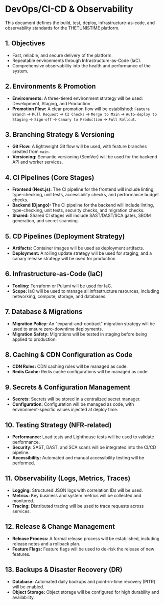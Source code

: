 # DevOps/CI-CD & Observability

This document defines the build, test, deploy, infrastructure-as-code, and observability standards for the THETUNISTIME platform.

## 1. Objectives

*   Fast, reliable, and secure delivery of the platform.
*   Repeatable environments through Infrastructure-as-Code (IaC).
*   Comprehensive observability into the health and performance of the system.

## 2. Environments & Promotion

*   **Environments:** A three-tiered environment strategy will be used: Development, Staging, and Production.
*   **Promotion Flow:** A clear promotion flow will be established: `Feature Branch` → `Pull Request` → `CI Checks` → `Merge to Main` → `Auto-deploy to Staging` → `Sign-off` → `Canary to Production` → `Full Rollout`.

## 3. Branching Strategy & Versioning

*   **Git Flow:** A lightweight Git flow will be used, with feature branches created from `main`.
*   **Versioning:** Semantic versioning (SemVer) will be used for the backend API and worker services.

## 4. CI Pipelines (Core Stages)

*   **Frontend (Next.js):** The CI pipeline for the frontend will include linting, type-checking, unit tests, accessibility checks, and performance budget checks.
*   **Backend (Django):** The CI pipeline for the backend will include linting, type-checking, unit tests, security checks, and migration checks.
*   **Shared:** Shared CI stages will include SAST/DAST/SCA gates, SBOM generation, and secret scanning.

## 5. CD Pipelines (Deployment Strategy)

*   **Artifacts:** Container images will be used as deployment artifacts.
*   **Deployment:** A rolling update strategy will be used for staging, and a canary release strategy will be used for production.

## 6. Infrastructure-as-Code (IaC)

*   **Tooling:** Terraform or Pulumi will be used for IaC.
*   **Scope:** IaC will be used to manage all infrastructure resources, including networking, compute, storage, and databases.

## 7. Database & Migrations

*   **Migration Policy:** An "expand-and-contract" migration strategy will be used to ensure zero-downtime deployments.
*   **Migration Safety:** Migrations will be tested in staging before being applied to production.

## 8. Caching & CDN Configuration as Code

*   **CDN Rules:** CDN caching rules will be managed as code.
*   **Redis Cache:** Redis cache configurations will be managed as code.

## 9. Secrets & Configuration Management

*   **Secrets:** Secrets will be stored in a centralized secret manager.
*   **Configuration:** Configuration will be managed as code, with environment-specific values injected at deploy time.

## 10. Testing Strategy (NFR-related)

*   **Performance:** Load tests and Lighthouse tests will be used to validate performance.
*   **Security:** SAST, DAST, and SCA scans will be integrated into the CI/CD pipeline.
*   **Accessibility:** Automated and manual accessibility testing will be performed.

## 11. Observability (Logs, Metrics, Traces)

*   **Logging:** Structured JSON logs with correlation IDs will be used.
*   **Metrics:** Key business and system metrics will be collected and monitored.
*   **Tracing:** Distributed tracing will be used to trace requests across services.

## 12. Release & Change Management

*   **Release Process:** A formal release process will be established, including release notes and a rollback plan.
*   **Feature Flags:** Feature flags will be used to de-risk the release of new features.

## 13. Backups & Disaster Recovery (DR)

*   **Database:** Automated daily backups and point-in-time recovery (PITR) will be enabled.
*   **Object Storage:** Object storage will be configured for high durability and availability.
